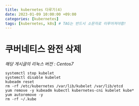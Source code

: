 ```yaml
---
title: kubernetes 다루기(4)
date: 2023-01-09 10:00:00 +09:00
categories: [kubernetes]
tags: [kubernetes, k8s] # TAG는 반드시 소문자로 이루어져야함!
---
```


# 쿠버네티스 완전 삭제

*해당 게시글의 리눅스 버전 : Centos7*

```
systemctl stop kubelet
systemctl disable kubelet
kubeadm reset
rm -rf /etc/kubernetes /var/lib/kubelet /var/lib/etcd
yum remove -y kubeadm kubectl kubernetes-cni kubelet kube*
yum autoremove -y
rm -rf ~/.kube
```
